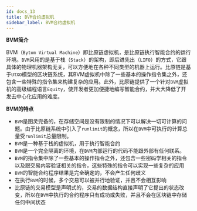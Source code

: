 ```yaml
---
id: docs_13
title: BVM合约虚拟机
sidebar_label: BVM合约虚拟机
---
```


**BVM简介**

BVM（`Bytom Virtual Machine`）即比原链虚拟机，是比原链执行智能合约的运行环境。`BVM`采用的是基于栈（`Stack`）的架构，即后进先出（`LIFO`）的方式，它跟具体的物理机器架构无关，可以方便地在各种不同类型的机器上运行。比原链是基于`UTXO`模型的区块链系统，其BVM虚拟机中除了一些基本的操作指令集之外，还包含一些特殊的指令集来构建复杂的应用。此外，比原链提供了一个针对`BVM`虚拟机的高级编程语言`Equity`，使开发者更加便捷地编写智能合约，并大大降低了开发去中心化应用的难度。

**BVM的特点**

- `BVM`是图灵完备的，在存储空间是没有限制的情况下可以解决一切可计算的问题。由于比原链系统中引入了`runlimit`的概念，所以在`BVM`中可执行的计算总量受`runlimit`总量限制。
- `BVM`是一种基于栈的虚拟机，用于执行智能合约
- `BVM`是一个完全隔离的环境，在`BVM`内部运行的代码不能跟外部有任何联系。
- `BVM`的指令集中除了一些基本的操作指令之外，还包含一些密码学相关的指令以及跟交易内容验证相关的指令，这些特殊的指令可以实现一些复杂的应用
- `BVM`的智能合约程序结果是完全确定的，不会产生任何歧义
- 在执行`BVM`的时候，多个交易可以被并行地验证，并且不会相互影响
- 比原链的交易模型是声明式的，交易的数据结构直接声明了它提出的状态改变，所以在`BVM`中执行的合约程序只有成功或失败，并且不会在区块链中存储任何中间状态
